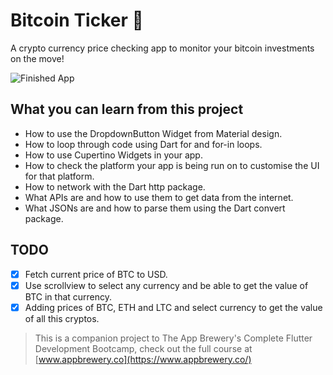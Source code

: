 # Bitcoin Ticker 🤑

A crypto currency price checking app to monitor your bitcoin investments on the move!

![Finished App](https://github.com/londonappbrewery/Images/blob/master/bitcoin-flutter-demo.gif)

## What you can learn from this project

- How to use the DropdownButton Widget from Material design.
- How to loop through code using Dart for and for-in loops.
- How to use Cupertino Widgets in your app.
- How to check the platform your app is being run on to customise the UI for that platform.
- How to network with the Dart http package.
- What APIs are and how to use them to get data from the internet.
- What JSONs are and how to parse them using the Dart convert package.

## TODO

- [X] Fetch current price of BTC to USD.
- [X] Use scrollview to select any currency and be able to get the value of BTC in that currency.
- [X] Adding prices of BTC, ETH and LTC and select currency to get the value of all this cryptos.

>This is a companion project to The App Brewery's Complete Flutter Development Bootcamp, check out the full course at [www.appbrewery.co](https://www.appbrewery.co/)